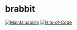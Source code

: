 # brabbit

[![Maintainability](https://api.codeclimate.com/v1/badges/b41e123463c5241a13ae/maintainability)](https://codeclimate.com/github/Ig-v-k/brabbit/maintainability)
[![Hits-of-Code](https://hitsofcode.com/github/Ig-v-k/brabbit?branch=master&label=Hits-of-Code)](https://hitsofcode.com/github/Ig-v-k/brabbit/view?branch=master&label=Hits-of-Code)
